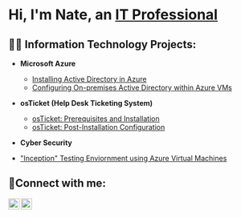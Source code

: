 <h1>Hi, I'm Nate, an <a href="https://www.linkedin.com/in/natepena">IT Professional</a></h1>

<h2>👨‍💻 Information Technology Projects:</h2>

- <b>Microsoft Azure</b>
  - [Installing Active Directory in Azure](https://github.com/itnatepena/install-ad)
  - [Configuring On-premises Active Directory within Azure VMs](https://github.com/itnatepena/configure-ad)


- <b>osTicket (Help Desk Ticketing System)</b>
  - [osTicket: Prerequisites and Installation](https://github.com/itnatepena/osticket-prereqs)
  - [osTicket: Post-Installation Configuration](https://github.com/itnatepena/post-install-config)

- <b>Cyber Security</b>
 - ["Inception" Testing Enviornment using Azure Virtual Machines](https://github.com/itnatepena/azure-vm-network-project)

<h2>🤳Connect with me:</h2>

[<img align="left" alt="natepena | LinkedIn" width="22px" src="https://cdn.jsdelivr.net/npm/simple-icons@v3/icons/linkedin.svg" />][linkedin]
[<img align="left" alt="MasterCraftFoods | Instagram" width="22px" src="https://cdn.jsdelivr.net/npm/simple-icons@v3/icons/instagram.svg" />][instagram]

[instagram]: https://www.instagram.com/mastercraftfoods/
[linkedin]: https://linkedin.com/in/natepena
